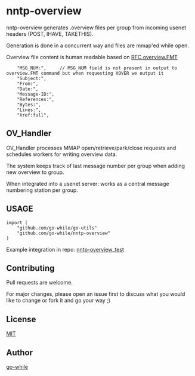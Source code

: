 # nntp-overview

nntp-overview generates .overview files per group from incoming usenet headers (POST, IHAVE, TAKETHIS).

Generation is done in a concurrent way and files are mmap'ed while open.

Overview file content is human readable based on [RFC overview.FMT](https://datatracker.ietf.org/doc/html/rfc2980#section-2.1.7)
```
    "MSG_NUM:",     // MSG_NUM field is not present in output to overview.FMT command but when requesting XOVER we output it
    "Subject:",
    "From:",
    "Date:",
    "Message-ID:",
    "References:",
    "Bytes:",
    "Lines:",
    "Xref:full",
```

## OV_Handler

OV_Handler processes MMAP open/retrieve/park/close requests and schedules workers for writing overview data.

The system keeps track of last message number per group when adding new overview to group.

When integrated into a usenet server: works as a central message numbering station per group.


## USAGE

```
import (
    "github.com/go-while/go-utils"
    "github.com/go-while/nntp-overview"
)
```

Example integration in repo: [nntp-overview_test](https://github.com/go-while/nntp-overview_test/blob/main/main.go)


## Contributing

Pull requests are welcome.

For major changes, please open an issue first to discuss what you would like to change or fork it and go your way ;)

## License

[MIT](https://choosealicense.com/licenses/mit/)

## Author
[go-while](https://github.com/go-while)
